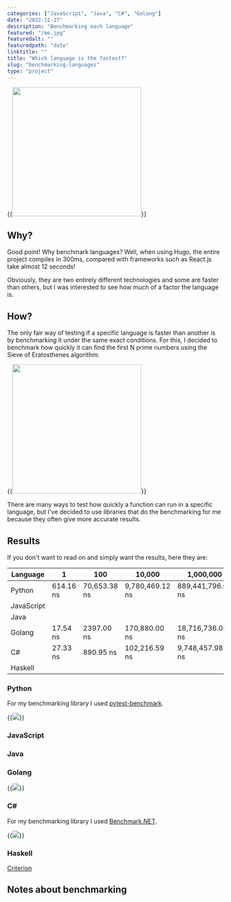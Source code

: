 ```yaml
---
categories: ["JavaScript", "Java", "C#", "Golang"]
date: "2022-12-27"
description: "Benchmarking each language"
featured: "/me.jpg"
featuredalt: ""
featuredpath: "date"
linktitle: ""
title: "Which language is the fastest?"
slug: "benchmarking-languages"
type: "project"
---
```


{{<image src="/img/blog/benchmarking-languages/programming-languages.jpg" style="height:300px;width:auto" position="center" >}}

## Why?

Good point! Why benchmark languages? Well, when using Hugo, the entire project compiles in 300ms, compared with frameworks such as React.js take almost 12 seconds!

Obviously, they are two entirely different technologies and some are faster than others, but I was interested to see how much of a factor the language is.

## How?

The only fair way of testing if a specific language is faster than another is by benchmarking it under the same exact conditions. For this, I decided to benchmark how quickly it can find the first N prime numbers using the Sieve of Eratosthenes algorithm:

{{<image src="/img/blog/benchmarking-languages/Sieve-of-Eratosthenes.png" style="height:300px;width:auto" position="center" figure="Pseudocode for the Sieve of Eratosthenes algorithm" >}}

There are many ways to test how quickly a function can run in a specific language, but I've decided to use libraries that do the benchmarking for me because they often give more accurate results.

## Results

If you don't want to read on and simply want the results, here they are:

| **Language** 	| **1**   	| **100**   	| **10,000**    	| **1,000,000**   	| **100,000,000**     	|
|--------------	|---------	|-----------	|---------------	|-----------------	|---------------------	|
| Python       	| 614.16 ns | 70,653.38 ns  | 9,780,469.12 ns  	| 889,441,796.00 ns | 90,486,564,681.200 ns |
| JavaScript   	|         	|           	|               	|                 	|                     	|
| Java         	|         	|           	|               	|                 	|                     	|
| Golang       	| 17.54 ns  | 2397.00 ns    | 170,880.00 ns     | 18,716,736.00 ns  | 2,062,528,239.00 ns   |
| C#           	| 27.33 ns 	| 890.95 ns 	| 102,216.59 ns 	| 9,748,457.98 ns 	| 1,098,015,650.97 ns 	|
| Haskell      	|         	|           	|               	|                 	|                     	|

### Python

For my benchmarking library I used [pytest-benchmark](https://pypi.org/project/pytest-benchmark/).

{{<image src="/img/blog/benchmarking-languages/python-results.png" position="center" figure="Results of running GetPrimes" >}}

### JavaScript

### Java

### Golang

{{<image src="/img/blog/benchmarking-languages/golang-results.png" position="center" figure="Results of running GetPrimes" >}}

### C#

For my benchmarking library I used [Benchmark.NET](https://github.com/dotnet/BenchmarkDotNet).

{{<image src="/img/blog/benchmarking-languages/csharp-results.png" position="center" figure="Results of running GetPrimes" >}}

### Haskell

[Criterion](https://hackage.haskell.org/package/criterion)

## Notes about benchmarking
